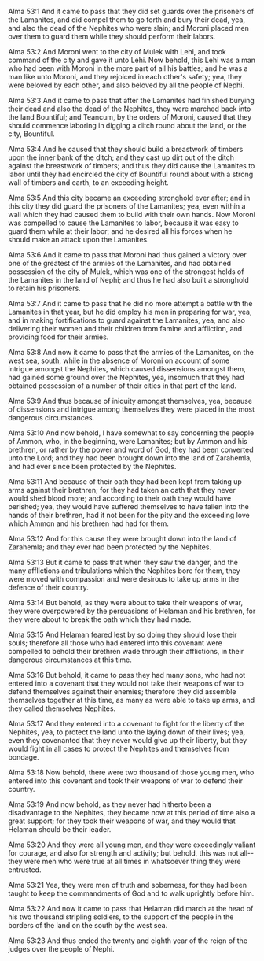 Alma 53:1 And it came to pass that they did set guards over the
prisoners of the Lamanites, and did compel them to go forth and bury
their dead, yea, and also the dead of the Nephites who were slain; and
Moroni placed men over them to guard them while they should perform
their labors.

Alma 53:2 And Moroni went to the city of Mulek with Lehi, and took
command of the city and gave it unto Lehi. Now behold, this Lehi was a
man who had been with Moroni in the more part of all his battles; and he
was a man like unto Moroni, and they rejoiced in each other's safety;
yea, they were beloved by each other, and also beloved by all the people
of Nephi.

Alma 53:3 And it came to pass that after the Lamanites had finished
burying their dead and also the dead of the Nephites, they were marched
back into the land Bountiful; and Teancum, by the orders of Moroni,
caused that they should commence laboring in digging a ditch round about
the land, or the city, Bountiful.

Alma 53:4 And he caused that they should build a breastwork of timbers
upon the inner bank of the ditch; and they cast up dirt out of the ditch
against the breastwork of timbers; and thus they did cause the Lamanites
to labor until they had encircled the city of Bountiful round about with
a strong wall of timbers and earth, to an exceeding height.

Alma 53:5 And this city became an exceeding stronghold ever after; and
in this city they did guard the prisoners of the Lamanites; yea, even
within a wall which they had caused them to build with their own hands.
Now Moroni was compelled to cause the Lamanites to labor, because it was
easy to guard them while at their labor; and he desired all his forces
when he should make an attack upon the Lamanites.

Alma 53:6 And it came to pass that Moroni had thus gained a victory over
one of the greatest of the armies of the Lamanites, and had obtained
possession of the city of Mulek, which was one of the strongest holds of
the Lamanites in the land of Nephi; and thus he had also built a
stronghold to retain his prisoners.

Alma 53:7 And it came to pass that he did no more attempt a battle with
the Lamanites in that year, but he did employ his men in preparing for
war, yea, and in making fortifications to guard against the Lamanites,
yea, and also delivering their women and their children from famine and
affliction, and providing food for their armies.

Alma 53:8 And now it came to pass that the armies of the Lamanites, on
the west sea, south, while in the absence of Moroni on account of some
intrigue amongst the Nephites, which caused dissensions amongst them,
had gained some ground over the Nephites, yea, insomuch that they had
obtained possession of a number of their cities in that part of the
land.

Alma 53:9 And thus because of iniquity amongst themselves, yea, because
of dissensions and intrigue among themselves they were placed in the
most dangerous circumstances.

Alma 53:10 And now behold, I have somewhat to say concerning the people
of Ammon, who, in the beginning, were Lamanites; but by Ammon and his
brethren, or rather by the power and word of God, they had been
converted unto the Lord; and they had been brought down into the land of
Zarahemla, and had ever since been protected by the Nephites.

Alma 53:11 And because of their oath they had been kept from taking up
arms against their brethren; for they had taken an oath that they never
would shed blood more; and according to their oath they would have
perished; yea, they would have suffered themselves to have fallen into
the hands of their brethren, had it not been for the pity and the
exceeding love which Ammon and his brethren had had for them.

Alma 53:12 And for this cause they were brought down into the land of
Zarahemla; and they ever had been protected by the Nephites.

Alma 53:13 But it came to pass that when they saw the danger, and the
many afflictions and tribulations which the Nephites bore for them, they
were moved with compassion and were desirous to take up arms in the
defence of their country.

Alma 53:14 But behold, as they were about to take their weapons of war,
they were overpowered by the persuasions of Helaman and his brethren,
for they were about to break the oath which they had made.

Alma 53:15 And Helaman feared lest by so doing they should lose their
souls; therefore all those who had entered into this covenant were
compelled to behold their brethren wade through their afflictions, in
their dangerous circumstances at this time.

Alma 53:16 But behold, it came to pass they had many sons, who had not
entered into a covenant that they would not take their weapons of war to
defend themselves against their enemies; therefore they did assemble
themselves together at this time, as many as were able to take up arms,
and they called themselves Nephites.

Alma 53:17 And they entered into a covenant to fight for the liberty of
the Nephites, yea, to protect the land unto the laying down of their
lives; yea, even they covenanted that they never would give up their
liberty, but they would fight in all cases to protect the Nephites and
themselves from bondage.

Alma 53:18 Now behold, there were two thousand of those young men, who
entered into this covenant and took their weapons of war to defend their
country.

Alma 53:19 And now behold, as they never had hitherto been a
disadvantage to the Nephites, they became now at this period of time
also a great support; for they took their weapons of war, and they would
that Helaman should be their leader.

Alma 53:20 And they were all young men, and they were exceedingly
valiant for courage, and also for strength and activity; but behold,
this was not all--they were men who were true at all times in whatsoever
thing they were entrusted.

Alma 53:21 Yea, they were men of truth and soberness, for they had been
taught to keep the commandments of God and to walk uprightly before him.

Alma 53:22 And now it came to pass that Helaman did march at the head of
his two thousand stripling soldiers, to the support of the people in the
borders of the land on the south by the west sea.

Alma 53:23 And thus ended the twenty and eighth year of the reign of the
judges over the people of Nephi.
